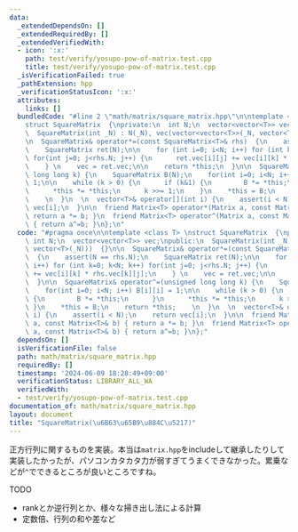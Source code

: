 ```yaml
---
data:
  _extendedDependsOn: []
  _extendedRequiredBy: []
  _extendedVerifiedWith:
  - icon: ':x:'
    path: test/verify/yosupo-pow-of-matrix.test.cpp
    title: test/verify/yosupo-pow-of-matrix.test.cpp
  _isVerificationFailed: true
  _pathExtension: hpp
  _verificationStatusIcon: ':x:'
  attributes:
    links: []
  bundledCode: "#line 2 \"math/matrix/square_matrix.hpp\"\n\ntemplate <class T> \n\
    struct SquareMatrix  {\nprivate:\n  int N;\n  vector<vector<T>> vec;\npublic:\n\
    \  SquareMatrix(int _N) : N(_N), vec(vector<vector<T>>(_N, vector<T>(_N)))  {}\n\
    \n  SquareMatrix& operator*=(const SquareMatrix<T>& rhs)  {\n    assert(N == rhs.N);\n\
    \    SquareMatrix ret(N);\n\n    for (int i=0; i<N; i++) for (int k=0; k<N; k++)\
    \ for(int j=0; j<rhs.N; j++) {\n      ret.vec[i][j] += vec[i][k] * rhs.vec[k][j];\n\
    \    } \n    vec = ret.vec;\n\n    return *this;\n  }\n\n  SquareMatrix& operator^=(unsigned\
    \ long long k) {\n    SquareMatrix B(N);\n    for(int i=0; i<N; i++) B[i][i] =\
    \ 1;\n\n    while (k > 0) {\n      if (k&1) {\n        B *= *this;\n      }\n\
    \      *this *= *this;\n      k >>= 1;\n    }\n    *this = B;\n    return *this;\
    \    \n  }\n  \n  vector<T>& operator[](int i) {\n    assert(i < N);\n    return\
    \ vec[i];\n  }\n\n  friend Matrix<T> operator*(Matrix a, const Matrix<T>& b) {\
    \ return a *= b; }\n  friend Matrix<T> operator^(Matrix a, const Matrix<T>& b)\
    \ { return a^=b; }\n};\n"
  code: "#pragma once\n\ntemplate <class T> \nstruct SquareMatrix  {\nprivate:\n \
    \ int N;\n  vector<vector<T>> vec;\npublic:\n  SquareMatrix(int _N) : N(_N), vec(vector<vector<T>>(_N,\
    \ vector<T>(_N)))  {}\n\n  SquareMatrix& operator*=(const SquareMatrix<T>& rhs)\
    \  {\n    assert(N == rhs.N);\n    SquareMatrix ret(N);\n\n    for (int i=0; i<N;\
    \ i++) for (int k=0; k<N; k++) for(int j=0; j<rhs.N; j++) {\n      ret.vec[i][j]\
    \ += vec[i][k] * rhs.vec[k][j];\n    } \n    vec = ret.vec;\n\n    return *this;\n\
    \  }\n\n  SquareMatrix& operator^=(unsigned long long k) {\n    SquareMatrix B(N);\n\
    \    for(int i=0; i<N; i++) B[i][i] = 1;\n\n    while (k > 0) {\n      if (k&1)\
    \ {\n        B *= *this;\n      }\n      *this *= *this;\n      k >>= 1;\n   \
    \ }\n    *this = B;\n    return *this;    \n  }\n  \n  vector<T>& operator[](int\
    \ i) {\n    assert(i < N);\n    return vec[i];\n  }\n\n  friend Matrix<T> operator*(Matrix\
    \ a, const Matrix<T>& b) { return a *= b; }\n  friend Matrix<T> operator^(Matrix\
    \ a, const Matrix<T>& b) { return a^=b; }\n};"
  dependsOn: []
  isVerificationFile: false
  path: math/matrix/square_matrix.hpp
  requiredBy: []
  timestamp: '2024-06-09 18:28:49+09:00'
  verificationStatus: LIBRARY_ALL_WA
  verifiedWith:
  - test/verify/yosupo-pow-of-matrix.test.cpp
documentation_of: math/matrix/square_matrix.hpp
layout: document
title: "SquareMatrix(\u6B63\u65B9\u884C\u5217)"
---
```


正方行列に関するものを実装。本当は`matrix.hpp`をincludeして継承したりして実装したかったが、パソコンカタカタ力が弱すぎてうまくできなかった。累乗などが`^`でできるところが良いところですね。

TODO
- rankとか逆行列とか、様々な掃き出し法による計算
- 定数倍、行列の和や差など
